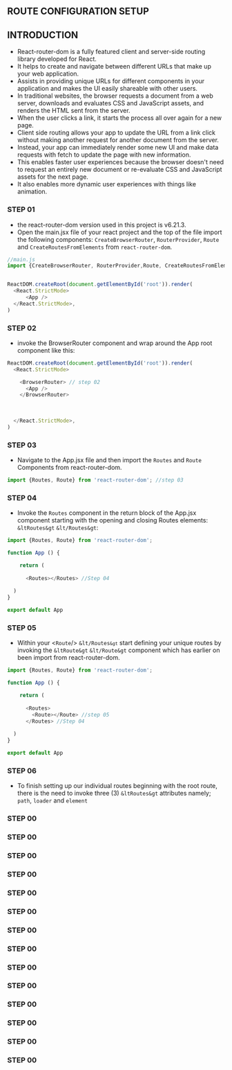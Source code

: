 ## ROUTE CONFIGURATION SETUP

## INTRODUCTION
- React-router-dom is a fully featured client and server-side routing library developed for React.
- It helps to create and navigate between different URLs that make up your web application.
- Assists in providing unique URLs for different components in your application and makes the UI easily shareable with other users.
- In traditional websites, the browser requests a document from a web server, downloads and evaluates CSS and JavaScript assets, and renders the HTML sent from the server.
- When the user clicks a link, it starts the process all over again for a new page.
- Client side routing allows your app to update the URL from a link click without making another request for another document from the server.
- Instead, your app can immediately render some new UI and make data requests with fetch to update the page with new information.
- This enables faster user experiences because the browser doesn't need to request an entirely new document or re-evaluate CSS and JavaScript assets for the next page.
- It also enables more dynamic user experiences with things like animation.


### STEP 01

- the react-router-dom version used in this project is v6.21.3.  
- Open the main.jsx file of your react project and the top of the file import the following components: <code>CreateBrowserRouter</code>, <code>RouterProvider</code>, <code>Route</code> and <code>CreateRoutesFromElements</code> from <code>react-router-dom</code>.

```js
//main.js
import {CreateBrowserRouter, RouterProvider,Route, CreateRoutesFromElements } from 'react-router-dom' //step 01


ReactDOM.createRoot(document.getElementById('root')).render(
  <React.StrictMode>
      <App />
  </React.StrictMode>,
)


```

### STEP 02
- invoke the BrowserRouter component and wrap around the App root component like this:
```js
ReactDOM.createRoot(document.getElementById('root')).render(
  <React.StrictMode>

    <BrowserRouter> // step 02
      <App />
    </BrowserRouter>
      
    
    
  </React.StrictMode>,
)

```

### STEP 03
- Navigate to the App.jsx file and then import the <code>Routes</code> and <code>Route</code> Components from react-router-dom.

```js
import {Routes, Route} from 'react-router-dom'; //step 03

```

### STEP 04
- Invoke the <code>Routes</code> component in the return block of the App.jsx component starting with the opening and closing Routes elements: <code>&ltRoutes&gt</code> <code>&lt/Routes&gt</code>:

```js
import {Routes, Route} from 'react-router-dom';

function App () {

    return (
   
      <Routes></Routes> //Step 04
   
  )
}

export default App
```
### STEP 05

- Within your <<code>Route</code>/> <code>&lt/Routes`&gt`</code> start defining your unique routes by invoking the <code>&ltRoute&gt</code> <code>&lt/Route&gt</code> component which has earlier on been import from react-router-dom.

```js
import {Routes, Route} from 'react-router-dom';

function App () {

    return (
   
      <Routes>
        <Route></Route> //step 05
      </Routes> //Step 04
   
  )
}

export default App
```
### STEP 06

- To finish setting up our individual routes beginning with the root route, there is the need to invoke three (3) <code>&ltRoutes&gt</code> attributes namely; <code>path</code>, <code>loader</code> and <code>element</code>

### STEP 00
### STEP 00
### STEP 00
### STEP 00
### STEP 00
### STEP 00
### STEP 00
### STEP 00
### STEP 00
### STEP 00
### STEP 00
### STEP 00
### STEP 00
### STEP 00


<code></code>